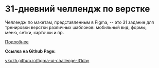 # 31-дневний челлендж по верстке

Челлендж по макетам, представленным в Figma, -- это 31 задание для тренировки верстки различных шаблонов: мобильный вид, формы, меню, сетки, карточки и пр.

[Подробнее](https://www.behance.net/gallery/51005247/31-DAY-DAILY-UI-CHALLENGE-IN-FIGMA)


**Ссылка на Github Page:**

[vkozh.github.io/figma-ui-challenge-31day](https://vkozh.github.io/figma-ui-challenge-31day/)
